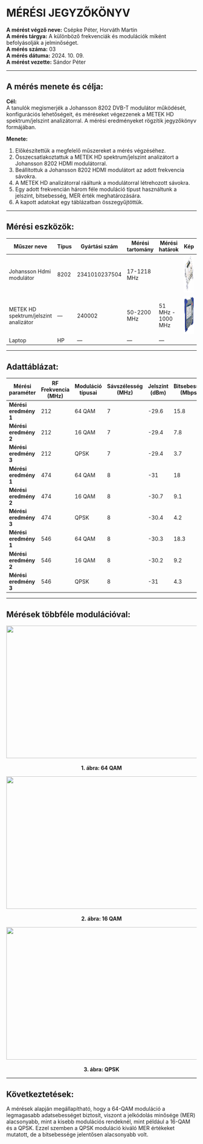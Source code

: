 # MÉRÉSI JEGYZŐKÖNYV

**A mérést végző neve:** Csépke Péter, Horváth Martin  
**A mérés tárgya:** A különböző frekvenciák és modulációk miként befolyásolják a jelminőséget.  
**A mérés száma:** 03  
**A mérés dátuma:** 2024. 10. 09.  
**A mérést vezette:** Sándor Péter

---

## A mérés menete és célja:

**Cél:**  
A tanulók megismerjék a Johansson 8202 DVB-T modulátor működését, konfigurációs lehetőségeit, és méréseket végezzenek a METEK HD spektrum/jelszint analizátorral. A mérési eredményeket rögzítik jegyzőkönyv formájában.

**Menete:**  
1. Előkészítettük a megfelelő műszereket a mérés végzéséhez.
2. Összecsatlakoztattuk a METEK HD spektrum/jelszint analizátort a Johansson 8202 HDMI modulátorral.
3. Beállítottuk a Johansson 8202 HDMI modulátort az adott frekvencia sávokra.
4. A METEK HD analizátorral rááltunk a modulátorral létrehozott sávokra.
5. Egy adott frekvencián három féle moduláció típust használtunk a jelszint, bitsebesség, MER érték meghatározására.
6. A kapott adatokat egy táblázatban összegyűjtöttük.

---

## Mérési eszközök:

| Műszer neve                       | Típus                     | Gyártási szám        | Mérési tartomány | Mérési határok     | Kép |
|-----------------------------------|---------------------------|----------------------|------------------|--------------------|-----|
| Johansson Hdmi modulátor          | 8202                      | 2341010237504        | 17-1218 MHz      |                    | <img src="https://github.com/csepkepeter/Jegyzokonyv/blob/main/projekt3/hdmi%20modulator.png" widht="150" height="100">    |
| METEK HD spektrum/jelszint analizátor | —                        | 240002               | 50-2200 MHz      | 51 MHz - 1000 MHz   | <img src="https://github.com/csepkepeter/Jegyzokonyv/blob/main/projekt3/metekhd.png" width="150" height="100">    |
| Laptop                            | HP                        | —                    | —                | —                  |     |

---

## Adattáblázat:

| Mérési paraméter      | RF Frekvencia (MHz) | Moduláció típusai | Sávszélesség (MHz) | Jelszint (dBm) | Bitsebesség (Mbps) | MER érték (dB) |
|-----------------------|---------------------|-------------------|--------------------|----------------|--------------------|----------------|
| **Mérési eredmény 1**  | 212                 | 64 QAM            | 7                  | -29.6          | 15.8               | 38.3           |
| **Mérési eredmény 2**  | 212                 | 16 QAM            | 7                  | -29.4          | 7.8                | 36.4           |
| **Mérési eredmény 3**  | 212                 | QPSK              | 7                  | -29.4          | 3.7                | 39.9           |
| **Mérési eredmény 1**  | 474                 | 64 QAM            | 8                  | -31            | 18                 | 36.8           |
| **Mérési eredmény 2**  | 474                 | 16 QAM            | 8                  | -30.7          | 9.1                | 35.3           |
| **Mérési eredmény 3**  | 474                 | QPSK              | 8                  | -30.4          | 4.2                | 39.4           |
| **Mérési eredmény 1**  | 546                 | 64 QAM            | 8                  | -30.3          | 18.3               | 36.1           |
| **Mérési eredmény 2**  | 546                 | 16 QAM            | 8                  | -30.2          | 9.2                | 35.8           |
| **Mérési eredmény 3**  | 546                 | QPSK              | 8                  | -31            | 4.3                | 39.9           |

---

## Mérések többféle modulációval:  

<p align="center">
  <img src="https://csepkepeter.github.io/Jegyzokonyv/projekt3/64qam.png" width="600" height="350">
</p>
<p align="center"><strong>1. ábra: 64 QAM</strong></p>

<p align="center">
  <img src="https://csepkepeter.github.io/Jegyzokonyv/projekt3/16qam.png" width="600" height="350">
</p>
<p align="center"><strong>2. ábra: 16 QAM</strong></p>

<p align="center">
  <img src="https://csepkepeter.github.io/Jegyzokonyv/projekt3/qpsk.png" width="600" height="350">
</p>
<p align="center"><strong>3. ábra: QPSK</strong></p>

---

## Következtetések:

A mérések alapján megállapítható, hogy a 64-QAM moduláció a legmagasabb adatsebességet biztosít, viszont a jelkódolás minősége (MER) alacsonyabb, mint a kisebb modulációs rendeknél, mint például a 16-QAM és a QPSK. Ezzel szemben a QPSK moduláció kiváló MER értékeket mutatott, de a bitsebessége jelentősen alacsonyabb volt.

